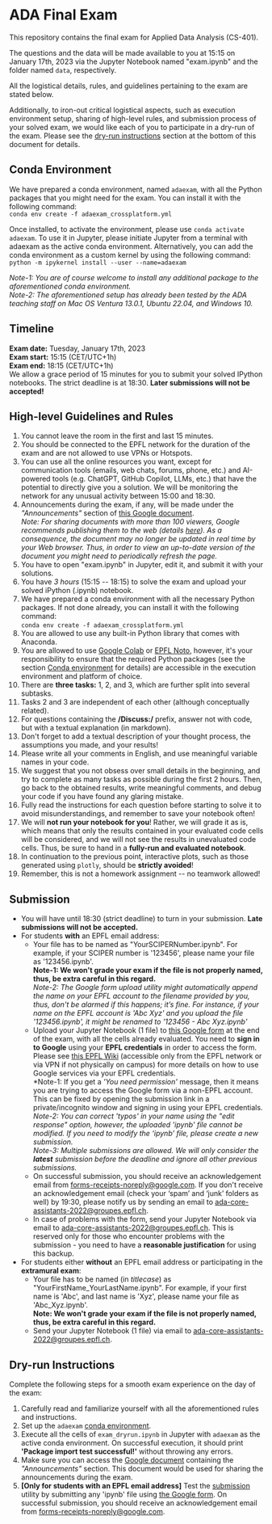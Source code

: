 # ADA Final Exam

This repository contains the final exam for Applied Data Analysis (CS-401).

The questions and the data will be made available to you at 15:15 on January 17th, 2023 via the Jupyter Notebook named "exam.ipynb" and the folder named `data`, respectively.

All the logistical details, rules, and guidelines pertaining to the exam are stated below.

Additionally, to iron-out critical logistical aspects, such as execution environment setup, sharing of high-level rules, and submission process of your solved exam, we would like each of you to participate in a dry-run of the exam. Please see the [dry-run instructions](#Dry-run-Instructions) section at the bottom of this document for details.

## Conda Environment
We have prepared a conda environment, named `adaexam`, with all the Python packages that you might need for the exam. You can install it with the following command:   
`conda env create -f adaexam_crossplatform.yml`

Once installed, to activate the environment, please use `conda activate adaexam`. To use it in Jupyter, please initiate Jupyter from a terminal with adaexam as the active conda environment. Alternatively, you can add the conda environment as a custom kernel by using the following command:   
`python -m ipykernel install --user --name=adaexam`

*Note-1: You are of course welcome to install any additional package to the aforementioned conda environment.*   
*Note-2: The aforementioned setup has already been tested by the ADA teaching staff on Mac OS Ventura 13.0.1, Ubuntu 22.04, and Windows 10.*

## Timeline
**Exam date:** Tuesday, January 17th, 2023   
**Exam start:** 15:15 (CET/UTC+1h)   
**Exam end:** 18:15 (CET/UTC+1h)   
We allow a grace period of 15 minutes for you to submit your solved IPython notebooks. The strict deadline is at 18:30. **Later submissions will not be accepted!**

## High-level Guidelines and Rules

1. You cannot leave the room in the first and last 15 minutes.
2. You should be connected to the EPFL network for the duration of the exam and are not allowed to use VPNs or Hotspots.
3. You can use all the online resources you want, except for communication tools (emails, web chats, forums, phone, etc.) and AI-powered tools (e.g. ChatGPT, GitHub Copilot, LLMs, etc.) that have the potential to directly give you a solution. We will be monitoring the network for any unusual activity between 15:00 and 18:30.
4. Announcements during the exam, if any, will be made under the *"Announcements"* section of [this Google document](https://docs.google.com/document/d/e/2PACX-1vT4WC_5U4aLwlm0xiCyhBudlw1JmL8H24DIXoEb2F9fDCo_VtFAa9h3M_ZdYfnm0eb0TTzB6K8quQJ6/pub).   
   *Note: For sharing documents with more than 100 viewers, Google recommends publishing them to the web (details [here](https://support.google.com/a/users/answer/9308870?hl=en)). As a consequence, the document may no longer be updated in real time by your Web browser. Thus, in order to view an up-to-date version of the document you might need to periodically refresh the page.*   
5. You have to open "exam.ipynb" in Jupyter, edit it, and submit it with your solutions.
6. You have *3 hours* (15:15 -- 18:15) to solve the exam and upload your solved iPython (.ipynb) notebook.
7. We have prepared a conda environment with all the necessary Python packages. If not done already, you can install it with the following command:   
`conda env create -f adaexam_crossplatform.yml`
8. You are allowed to use any built-in Python library that comes with Anaconda.
9. You are allowed to use [Google Colab](https://colab.research.google.com/) or [EPFL Noto](https://noto.epfl.ch), however, it's your responsibility to ensure that the required Python packages (see the section [Conda environment](#Conda-environment) for details) are accessible in the execution environment and platform of choice.
10. There are **three tasks:** 1, 2, and 3, which are further split into several subtasks.
11. Tasks 2 and 3 are independent of each other (although conceptually related).
12. For questions containing the **/Discuss:/** prefix, answer not with code, but with a textual explanation (in markdown).
13. Don't forget to add a textual description of your thought process, the assumptions you made, and your results!
14. Please write all your comments in English, and use meaningful variable names in your code.
15. We suggest that you not obsess over small details in the beginning, and try to complete as many tasks as possible during the first 2 hours. Then, go back to the obtained results, write meaningful comments, and debug your code if you have found any glaring mistake.
16. Fully read the instructions for each question before starting to solve it to avoid misunderstandings, and remember to save your notebook often!
17. We will **not run your notebook for you**! Rather, we will grade it as is, which means that only the results contained in your evaluated code cells will be considered, and we will not see the results in unevaluated code cells. Thus, be sure to hand in a **fully-run and evaluated notebook**.
18. In continuation to the previous point, interactive plots, such as those generated using `plotly`, should be **strictly avoided**!
19. Remember, this is not a homework assignment -- no teamwork allowed!

## Submission
* You will have until 18:30 (strict deadline) to turn in your submission. **Late submissions will not be accepted.**
* For students **with** an EPFL email address:
   * Your file has to be named as "YourSCIPERNumber.ipynb". For example, if your SCIPER number is '123456', please name your file as '123456.ipynb'.   
   **Note-1: We won't grade your exam if the file is not properly named, thus, be extra careful in this regard.**   
   *Note-2: The Google form upload utility might automatically append the name on your EPFL account to the filename provided by you, thus, don't be alarmed if this happens; it’s fine. For instance, if your name on the EPFL account is 'Abc Xyz' and you upload the file '123456.ipynb', it might be renamed to '123456 - Abc Xyz.ipynb'*
   * Upload your Jupyter Notebook (1 file) to [this Google form](https://forms.gle/pkXJqL5oRqtjfCsv5) at the end of the exam, with all the cells already evaluated. You need to **sign in to Google** using your **EPFL credentials** in order to access the form. Please see [this EPFL Wiki](https://wiki.epfl.ch/help-gdrive-en) (accessible only from the EPFL network or via VPN if not physically on campus) for more details on how to use Google services via your EPFL credentials.   
   *Note-1: If you get a *'You need permission'* message, then it means you are trying to access the Google form via a non-EPFL account. This can be fixed by opening the submission link in a private/incognito window and signing in using your EPFL credentials.   
   *Note-2: You can correct 'typos' in your name using the "edit response" option, however, the uploaded 'ipynb' file cannot be modified. If you need to modify the ‘ipynb’ file, please create a new submission.*   
   *Note-3: Multiple submissions are allowed. We will only consider the **latest** submission before the deadline and ignore all other previous submissions.*
   * On successful submission, you should receive an acknowledgement email from forms-receipts-noreply@google.com. If you don't receive an acknowledgement email (check your ‘spam’ and ‘junk’ folders as well) by 19:30, please notify us by sending an email to ada-core-assistants-2022@groupes.epfl.ch.
   * In case of problems with the form, send your Jupyter Notebook via email to ada-core-assistants-2022@groupes.epfl.ch. This is reserved only for those who encounter problems with the submission - you need to have a **reasonable justification** for using this backup.
* For students either **without** an EPFL email address or participating in the **extramural exam**:
   * Your file has to be named (in *titlecase*) as "YourFirstName_YourLastName.ipynb". For example, if your first name is 'Abc', and last name is 'Xyz', please name your file as 'Abc_Xyz.ipynb'.   
   **Note: We won't grade your exam if the file is not properly named, thus, be extra careful in this regard.**   
   * Send your Jupyter Notebook (1 file) via email to ada-core-assistants-2022@groupes.epfl.ch.

## Dry-run Instructions

Complete the following steps for a smooth exam experience on the day of the exam:
1. Carefully read and familiarize yourself with all the aforementioned rules and instructions.
2. Set up the `adaexam` [conda environment](#Conda-Environment).
3. Execute all the cells of `exam_dryrun.ipynb` in Jupyter with `adaexam` as the active conda environment. On successful execution, it should print **'Package import test successful!'** without throwing any errors.
4. Make sure you can access the [Google document](https://docs.google.com/document/d/e/2PACX-1vT4WC_5U4aLwlm0xiCyhBudlw1JmL8H24DIXoEb2F9fDCo_VtFAa9h3M_ZdYfnm0eb0TTzB6K8quQJ6/pub) containing the *"Announcements"* section. This document would be used for sharing the announcements during the exam.
5. **[Only for students with an EPFL email address]** Test the [submission](#Submission) utility by submitting any 'ipynb' file using [the Google form](https://forms.gle/pkXJqL5oRqtjfCsv5). On successful submission, you should receive an acknowledgement email from forms-receipts-noreply@google.com.
